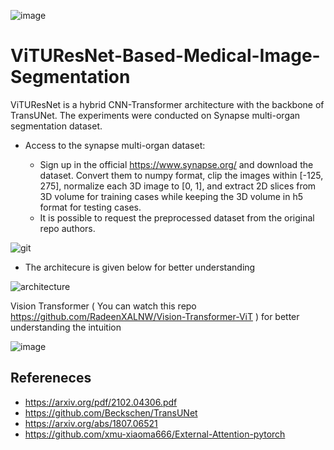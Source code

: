 ![image](https://user-images.githubusercontent.com/66905164/169608468-72869a6d-d95f-4dd1-944e-c7518d164482.png)


# ViTUResNet-Based-Medical-Image-Segmentation
ViTUResNet is a hybrid CNN-Transformer architecture with the backbone of TransUNet.
The experiments were conducted on Synapse multi-organ segmentation dataset.

- Access to the synapse multi-organ dataset:

  -  Sign up in the official https://www.synapse.org/ and download the dataset. Convert them to numpy format, clip the images within [-125, 275], normalize each 3D image to [0, 1], and extract 2D slices from 3D volume for training cases while keeping the 3D volume in h5 format for testing cases.
  - It is possible to request the preprocessed dataset from the original repo authors.



![git](https://user-images.githubusercontent.com/66905164/169605613-5269fa05-eb9b-4936-b616-9068b75113b2.png)


- The architecure is given below for better understanding

![architecture](https://user-images.githubusercontent.com/66905164/169606363-e8910bf8-6427-418a-af04-c0c50c8f6c62.png)


Vision Transformer ( You can watch this repo https://github.com/RadeenXALNW/Vision-Transformer-ViT ) for better understanding the intuition 


![image](https://user-images.githubusercontent.com/66905164/169606905-d0de58a9-f66d-47c4-b741-7e53804f6689.png)



## Refereneces 
- https://arxiv.org/pdf/2102.04306.pdf
- https://github.com/Beckschen/TransUNet
- https://arxiv.org/abs/1807.06521
- https://github.com/xmu-xiaoma666/External-Attention-pytorch

